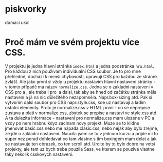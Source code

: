 # piskvorky
domaci ukol

# Proč mám ve svém projektu více CSS.
V projektu je jedna hlavní stránka `index.html` a jedna podstránka `hra.html`.
Pro každou z nich používám individuální CSS soubor. Je to pro mne přehledné, dochází k menší chybovosti, upravuji CSS pro každou ze stránek zvlášť.
Ale jako první si vždy u projektu nastavím hlavní nastavení stránky - v tomto případě má název `normalize.css`.
Jedna se o zakladni nastaveni v CSS pro <html> a <body>, ale treba i pro <img> a dalsi, tak aby se hned od začátku stránka měla nastavení a já na nic 
důležitého nezapomněla. 
Napr.box-sizing atd. Pak si vytvorim dalsi soubor pro CSS napr.style.css, 
kde uz nastavuji a ladim ostatni elementy. Proto je normalize.css v HTML prvni - co se neprepise zustava a plati v normalize.css, 
zbytek se prepise a nastavi ve style.css atd. A ta dulezita informace - nastaveni pro normalize.css mam ulozene v PC a vzdy po nem hrabnu kdyz 
zacinam novy projekt. Muze se to klidne jmenovat basic.css nebo me napada clasic.css, nebo nejak aby bylo zrejme, 
ze jde o zakladni nastaveni. Naucila jsem se to v jednom kurzu a prijde mi to super nez porad dohledavat co tam vlastne s tim boxingem mam delat 
a jak se nastavuje ten obrazek, co ten scroll atd. Urcite by to bylo dobre na vetsi projekty, ale tam uz bych treba pouzila Sass, 
ve kterem se pouziva vlastne taky nekolik csskovych nastaveni.
